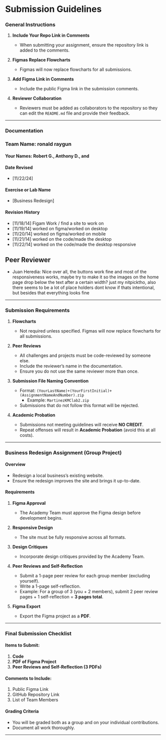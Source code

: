 # Submission Guidelines  

### General Instructions  
1. **Include Your Repo Link in Comments**  
   - When submitting your assignment, ensure the repository link is added to the comments.  

2. **Figmas Replace Flowcharts**  
   - Figmas will now replace flowcharts for all submissions.  

3. **Add Figma Link in Comments**  
   - Include the public Figma link in the submission comments.  

4. **Reviewer Collaboration**  
   - Reviewers must be added as collaborators to the repository so they can edit the `README.md` file and provide their feedback.  

---

### Documentation  

###  Team Name:  ronald raygun
#### Your Names:  Robert G., Anthony D., and 

#### Date Revised  
- [11/22/24]  

#### Exercise or Lab Name  
- [Business Redesign]  

#### Revision History  
- [11/18/14] Figam Work / find a site to work on 
- [11/19/14] worked on figma/worked on desktop
- [11/20/14] worked on figma/worked on mobile
- [11/21/14] worked on the code/made the desktop
- [11/22/14] worked on the code/made the desktop responsive 

## Peer Reviewer  
- Juan Heredia: Nice over all, the buttons work fine and most of the responsiveness works, maybe try to make it so the images on the home page drop below the text after a certain width? just my nitpicktho, also there seems to be a lot of place holders
  dont know if thats intentional, but besides that everything looks fine

---

### Submission Requirements  

1. **Flowcharts**  
   - Not required unless specified. Figmas will now replace flowcharts for all submissions.  

2. **Peer Reviews**  
   - All challenges and projects must be code-reviewed by someone else.  
   - Include the reviewer’s name in the documentation.  
   - Ensure you do not use the same reviewer more than once.  

3. **Submission File Naming Convention**  
   - Format: `(YourLastName)+(YourFirstInitial)+(AssignmentNameAndNumber).zip`  
     - Example: `MartinezKMClab2.zip`  
   - Submissions that do not follow this format will be rejected.  

4. **Academic Probation**  
   - Submissions not meeting guidelines will receive **NO CREDIT**.  
   - Repeat offenses will result in **Academic Probation** (avoid this at all costs).  

---

### Business Redesign Assignment (Group Project)  

#### Overview  
- Redesign a local business’s existing website.  
- Ensure the redesign improves the site and brings it up-to-date.  

#### Requirements  
1. **Figma Approval**  
   - The Academy Team must approve the Figma design before development begins.  

2. **Responsive Design**  
   - The site must be fully responsive across all formats.  

3. **Design Critiques**  
   - Incorporate design critiques provided by the Academy Team.  

4. **Peer Reviews and Self-Reflection**  
   - Submit a 1-page peer review for each group member (excluding yourself).  
   - Write a 1-page self-reflection.  
   - Example: For a group of 3 (you + 2 members), submit 2 peer review pages + 1 self-reflection = **3 pages total**.  

5. **Figma Export**  
   - Export the Figma project as a **PDF**.  

---

### Final Submission Checklist  

#### Items to Submit:  
1. **Code**  
2. **PDF of Figma Project**  
3. **Peer Reviews and Self-Reflection (3 PDFs)**  

#### Comments to Include:  
1. Public Figma Link  
2. GitHub Repository Link  
3. List of Team Members  

#### Grading Criteria  
- You will be graded both as a group and on your individual contributions.  
- Document all work thoroughly.  

---
